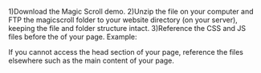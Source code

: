 1)Download the Magic Scroll demo.
2)Unzip the file on your computer and FTP the magicscroll folder to your website directory (on your server), keeping the file and folder structure intact.
3)Reference the CSS and JS files before the </head> of your page. Example:
  <link type="text/css" rel="stylesheet" href="magicscroll/magicscroll.css"/>
  <script type="text/javascript" src="magicscroll/magicscroll.js"></script>
If you cannot access the head section of your page, reference the files elsewhere such as the main content of your page.
